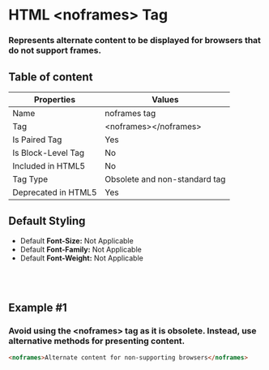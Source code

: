 # HTML &lt;noframes&gt; Tag

### Represents alternate content to be displayed for browsers that do not support frames.



## Table of content


| Properties            | Values                                                               |
|---------------------|----------------------------------------------------------------------|
| Name                | noframes tag                                                |
| Tag                 | &lt;noframes&gt;&lt;/noframes&gt;                                            |
| Is Paired Tag       | Yes                                                  |
| Is Block-Level Tag  | No                                |
| Included in HTML5   | No     |
| Tag Type            | Obsolete and non-standard tag     |
| Deprecated in HTML5 | Yes     |


## Default Styling


-	Default **Font-Size:** Not Applicable
-	Default **Font-Family:** Not Applicable
-	Default **Font-Weight:** Not Applicable


<br>
<br>

## Example #1
### Avoid using the &lt;noframes&gt; tag as it is obsolete. Instead, use alternative methods for presenting content.
```html
<noframes>Alternate content for non-supporting browsers</noframes>
``` 
<br>
<br>

